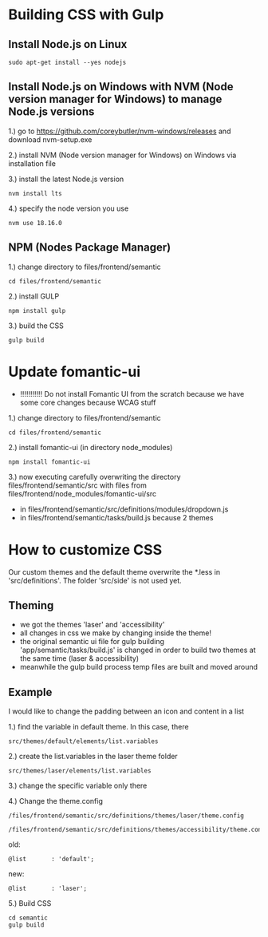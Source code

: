 # Building CSS with Gulp

## Install Node.js on Linux

    sudo apt-get install --yes nodejs

## Install Node.js on Windows with NVM (Node version manager for Windows) to manage Node.js versions
1.) go to https://github.com/coreybutler/nvm-windows/releases and download nvm-setup.exe

2.) install NVM (Node version manager for Windows) on Windows via installation file

3.) install the latest Node.js version

    nvm install lts

4.) specify the node version you use

    nvm use 18.16.0

## NPM (Nodes Package Manager)

1.) change directory to files/frontend/semantic

    cd files/frontend/semantic

2.) install GULP

    npm install gulp

3.) build the CSS

    gulp build


# Update fomantic-ui

- !!!!!!!!!!! Do not install Fomantic UI from the scratch because we have some core changes because WCAG stuff


1.) change directory to files/frontend/semantic

    cd files/frontend/semantic

2.) install fomantic-ui (in directory node_modules)

    npm install fomantic-ui

3.) now executing carefully overwriting the directory files/frontend/semantic/src with files from files/frontend/node_modules/fomantic-ui/src
- in files/frontend/semantic/src/definitions/modules/dropdown.js
- in files/frontend/semantic/tasks/build.js because 2 themes

# How to customize CSS

Our custom themes and the default theme overwrite the *.less in 'src/definitions'. The folder 'src/side' is not used yet.


## Theming

- we got the themes 'laser' and 'accessibility'
- all changes in css we make by changing inside the theme!
- the original semantic ui file for gulp building 'app/semantic/tasks/build.js' is changed in order to build two themes at the same time (laser & accessibility)
- meanwhile the gulp build process temp files are built and moved around

## Example

I would like to change the padding between an icon and content in a list

1.) find the variable in default theme. In this case, there

    src/themes/default/elements/list.variables

2.) create the list.variables in the laser theme folder

    src/themes/laser/elements/list.variables

3.) change the specific variable only there

4.) Change the theme.config

    /files/frontend/semantic/src/definitions/themes/laser/theme.config

    /files/frontend/semantic/src/definitions/themes/accessibility/theme.config

old:

    @list       : 'default';

new:

    @list       : 'laser';

5.) Build CSS

    cd semantic
    gulp build
